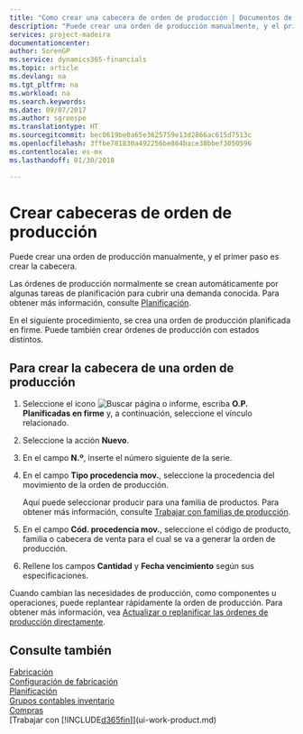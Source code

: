 ```yaml
---
title: "Como crear una cabecera de orden de producción | Documentos de Microsoft"
description: "Puede crear una orden de producción manualmente, y el primer paso es crear la cabecera."
services: project-madeira
documentationcenter: 
author: SorenGP
ms.service: dynamics365-financials
ms.topic: article
ms.devlang: na
ms.tgt_pltfrm: na
ms.workload: na
ms.search.keywords: 
ms.date: 09/07/2017
ms.author: sgroespe
ms.translationtype: HT
ms.sourcegitcommit: bec0619be0a65e3625759e13d2866ac615d7513c
ms.openlocfilehash: 3ffbe781830a492256be864bace38bbef3050596
ms.contentlocale: es-mx
ms.lasthandoff: 01/30/2018

---
```

# <a name="create-production-order-headers"></a>Crear cabeceras de orden de producción
Puede crear una orden de producción manualmente, y el primer paso es crear la cabecera.

Las órdenes de producción normalmente se crean automáticamente por algunas tareas de planificación para cubrir una demanda conocida. Para obtener más información, consulte [Planificación](production-planning.md).   

En el siguiente procedimiento, se crea una orden de producción planificada en firme. Puede también crear órdenes de producción con estados distintos.  

## <a name="to-create-a-production-order-header"></a>Para crear la cabecera de una orden de producción  
1.  Seleccione el icono ![Buscar página o informe](media/ui-search/search_small.png "icono Buscar página o informe"), escriba **O.P. Planificadas en firme** y, a continuación, seleccione el vínculo relacionado.  
2.  Seleccione la acción **Nuevo**.  
3.  En el campo **N.º**, inserte el número siguiente de la serie.  
4.  En el campo **Tipo procedencia mov.**, seleccione la procedencia del movimiento de la orden de producción.

    Aquí puede seleccionar producir para una familia de productos. Para obtener más información, consulte [Trabajar con familias de producción](production-how-work-family.md).
5.  En el campo **Cód. procedencia mov.**, seleccione el código de producto, familia o cabecera de venta para el cual se va a generar la orden de producción.  
6.  Rellene los campos **Cantidad** y **Fecha vencimiento** según sus especificaciones.  

Cuando cambian las necesidades de producción, como componentes u operaciones, puede replantear rápidamente la orden de producción. Para obtener más información, vea [Actualizar o replanificar las órdenes de producción directamente](production-how-to-replan-refresh-production-orders.md). 

## <a name="see-also"></a>Consulte también  
[Fabricación](production-manage-manufacturing.md)    
[Configuración de fabricación](production-configure-production-processes.md)  
[Planificación](production-planning.md)      
[Grupos contables inventario](inventory-manage-inventory.md)  
[Compras](purchasing-manage-purchasing.md)  
[Trabajar con [!INCLUDE[d365fin](includes/d365fin_md.md)]](ui-work-product.md)

